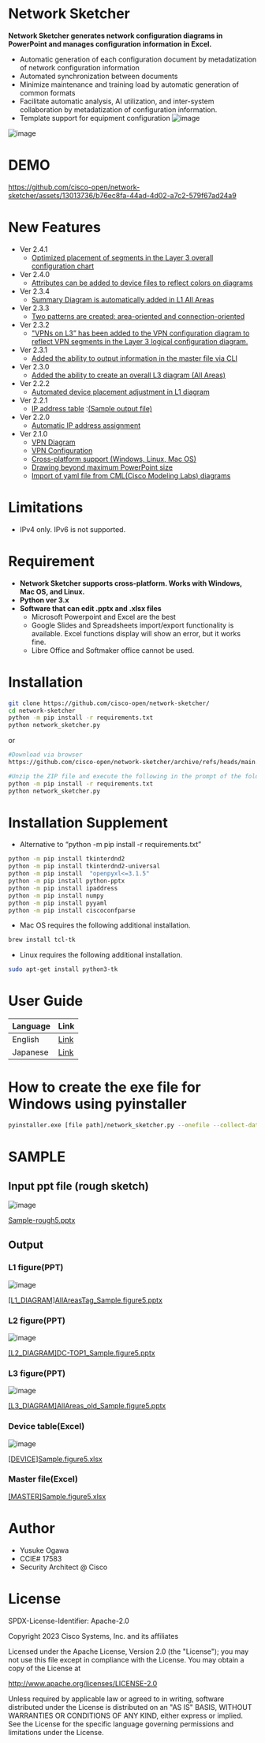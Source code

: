 


# Network Sketcher
**Network Sketcher generates network configuration diagrams in PowerPoint and manages configuration information in Excel.**

* Automatic generation of each configuration document by metadatization of network configuration information
* Automated synchronization between documents
* Minimize maintenance and training load by automatic generation of common formats
* Facilitate automatic analysis, AI utilization, and inter-system collaboration by metadatization of configuration information.
* Template support for equipment configuration
![image](https://github.com/user-attachments/assets/9f497061-08ee-4c78-9040-d5b37d2f3e69)

![image](https://github.com/cisco-open/network-sketcher/assets/13013736/240ddee0-823d-472f-87d4-8ae7eb1fff7d)

# DEMO
https://github.com/cisco-open/network-sketcher/assets/13013736/b76ec8fa-44ad-4d02-a7c2-579f67ad24a9

# New Features
- Ver 2.4.1
  - [Optimized placement of segments in the Layer 3 overall configuration chart](https://github.com/cisco-open/network-sketcher/releases/tag/Ver2.4.1)
- Ver 2.4.0
  - [Attributes can be added to device files to reflect colors on diagrams  ](https://github.com/cisco-open/network-sketcher/blob/main/User_Guide/English/4-8.%20Attribute_settings.md)
- Ver 2.3.4
  - [Summary Diagram is automatically added in L1 All Areas](https://github.com/cisco-open/network-sketcher/releases/tag/Ver2.3.4)
- Ver 2.3.3
  - [Two patterns are created: area-oriented and connection-oriented](https://github.com/cisco-open/network-sketcher/releases/tag/Ver2.3.3)
- Ver 2.3.2
  - ["VPNs on L3” has been added to the VPN configuration diagram to reflect VPN segments in the Layer 3 logical configuration diagram.](https://github.com/cisco-open/network-sketcher/blob/main/User_Guide/English/6-2.%20VPN%20setting.md)
- Ver 2.3.1
  - [Added the ability to output information in the master file via CLI](https://github.com/cisco-open/network-sketcher/blob/main/User_Guide/English/8-1.%20show%20commands.md)
- Ver 2.3.0
  - [Added the ability to create an overall L3 diagram (All Areas)](https://github.com/cisco-open/network-sketcher/releases/tag/Ver2.3.0)
- Ver 2.2.2
  - [Automated device placement adjustment in L1 diagram](https://github.com/user-attachments/assets/8014132b-4e38-422a-9ab0-3ee397e27b1e)
- Ver 2.2.1
  - [IP address table](https://github.com/cisco-open/network-sketcher/blob/main/User_Guide/English/7-3.%20Export%20IP%20address%20table.md) :[(Sample output file) ](https://github.com/user-attachments/files/15784654/IP_TABLE.Sample.figure5.xlsx)
- Ver 2.2.0
  - [Automatic IP address assignment](https://github.com/cisco-open/network-sketcher/blob/main/User_Guide/English/7-2.%20Automatic%20IP%20address%20assignment.md)
- Ver 2.1.0
  - [VPN Diagram](https://github.com/cisco-open/network-sketcher/blob/main/User_Guide/English/6-1.%20Generation%20of%20VPN%20Diagram%20.md) 
  - [VPN Configuration](https://github.com/cisco-open/network-sketcher/blob/main/User_Guide/English/6-2.%20VPN%20setting.md) 
  - [Cross-platform support (Windows, Linux, Mac OS)](https://github.com/user-attachments/assets/04ab332d-c876-44ff-83ef-b98d64d24b1f)
  - [Drawing beyond maximum PowerPoint size](https://github.com/cisco-open/network-sketcher/blob/main/User_Guide/English/A-1.%20Procedure%20for%20pasting%20PPT%20figures%20that%20exceed%20the%20maximum%20paper%20size%20into%20Excel.md)
  - [Import of yaml file from CML(Cisco Modeling Labs) diagrams](https://github.com/cisco-open/network-sketcher/blob/main/User_Guide/English/7-1.%20Convert%20CML%20configuration%20file%20(yaml)%20to%20Network%20Sketcher%20master%20file.md) 

# Limitations
- IPv4 only. IPv6 is not supported.
 
# Requirement
- __Network Sketcher supports cross-platform. Works with Windows, Mac OS, and Linux.__
- __Python ver 3.x__
- __Software that can edit .pptx and .xlsx files__
  - Microsoft Powerpoint and Excel are the best
  - Google Slides and Spreadsheets import/export functionality is available. Excel functions display will show an error, but it works fine.
  - Libre Office and Softmaker office cannot be used.

# Installation
```bash
git clone https://github.com/cisco-open/network-sketcher/
cd network-sketcher
python -m pip install -r requirements.txt
python network_sketcher.py
```
or
```bash
#Download via browser
https://github.com/cisco-open/network-sketcher/archive/refs/heads/main.zip

#Unzip the ZIP file and execute the following in the prompt of the folder
python -m pip install -r requirements.txt
python network_sketcher.py
```

# Installation Supplement
 * Alternative to “python -m pip install -r requirements.txt”
```bash
python -m pip install tkinterdnd2
python -m pip install tkinterdnd2-universal
python -m pip install  "openpyxl<=3.1.5"
python -m pip install python-pptx
python -m pip install ipaddress
python -m pip install numpy
python -m pip install pyyaml
python -m pip install ciscoconfparse
```

* Mac OS requires the following additional installation.
```bash
brew install tcl-tk
```

* Linux requires the following additional installation.
```bash
sudo apt-get install python3-tk
```

# User Guide
| Language  | Link |
| ------------- | ------------- |
| English  | [Link](https://github.com/cisco-open/network-sketcher/blob/main/User_Guide/English/User_Guide%5BEN%5D.md) |
| Japanese  | [Link](https://github.com/cisco-open/network-sketcher/blob/main/User_Guide/Japanese/User_Guide%5BJP%5D.md) |
 
# How to create the exe file for Windows using pyinstaller
 ```bash
pyinstaller.exe [file path]/network_sketcher.py --onefile --collect-data tkinterdnd2 --noconsole --additional-hooks-dir  [file path] --clean
 ```

# SAMPLE
## Input ppt file (rough sketch)
![image](https://github.com/user-attachments/assets/35e13f4b-d81e-42df-a036-b018b47a199a)

[Sample-rough5.pptx](https://github.com/user-attachments/files/18668273/Sample-rough5.pptx)

## Output
### L1 figure(PPT)
![image](https://github.com/user-attachments/assets/e28aef48-411c-48fe-8700-336b298a658f)

[[L1_DIAGRAM]AllAreasTag_Sample.figure5.pptx](https://github.com/user-attachments/files/18611145/L1_DIAGRAM.AllAreasTag_Sample.figure5.pptx)

### L2 figure(PPT)
![image](https://github.com/user-attachments/assets/8a62d5ed-f244-4e87-85a0-89925aaa339f)

[[L2_DIAGRAM]DC-TOP1_Sample.figure5.pptx](https://github.com/user-attachments/files/18611147/L2_DIAGRAM.DC-TOP1_Sample.figure5.pptx)

### L3 figure(PPT)
![image](https://github.com/user-attachments/assets/0e0b6e8c-628b-4af5-a20a-a940eab4877a)

[[L3_DIAGRAM]AllAreas_old_Sample.figure5.pptx](https://github.com/user-attachments/files/18611149/L3_DIAGRAM.AllAreas_old_Sample.figure5.pptx)

### Device table(Excel)
![image](https://github.com/user-attachments/assets/33f95b5c-03d3-419e-bbee-5786efe9deb7)

[[DEVICE]Sample.figure5.xlsx](https://github.com/user-attachments/files/18611140/DEVICE.Sample.figure5.xlsx)

### Master file(Excel)
[[MASTER]Sample.figure5.xlsx](https://github.com/user-attachments/files/18918397/MASTER_Sample.figure5.zip)

# Author
 
* Yusuke Ogawa
* CCIE# 17583
* Security Architect @ Cisco
 
# License
SPDX-License-Identifier: Apache-2.0

Copyright 2023  Cisco Systems, Inc. and its affiliates

Licensed under the Apache License, Version 2.0 (the "License");
you may not use this file except in compliance with the License.
You may obtain a copy of the License at

http://www.apache.org/licenses/LICENSE-2.0

Unless required by applicable law or agreed to in writing, software
distributed under the License is distributed on an "AS IS" BASIS,
WITHOUT WARRANTIES OR CONDITIONS OF ANY KIND, either express or implied.
See the License for the specific language governing permissions and
limitations under the License.
